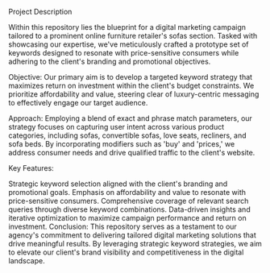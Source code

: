 Project Description

Within this repository lies the blueprint for a digital marketing campaign tailored to a prominent online furniture retailer's sofas section. Tasked with showcasing our expertise, we've meticulously crafted a prototype set of keywords designed to resonate with price-sensitive consumers while adhering to the client's branding and promotional objectives.

Objective:
Our primary aim is to develop a targeted keyword strategy that maximizes return on investment within the client's budget constraints. We prioritize affordability and value, steering clear of luxury-centric messaging to effectively engage our target audience.

Approach:
Employing a blend of exact and phrase match parameters, our strategy focuses on capturing user intent across various product categories, including sofas, convertible sofas, love seats, recliners, and sofa beds. By incorporating modifiers such as 'buy' and 'prices,' we address consumer needs and drive qualified traffic to the client's website.

Key Features:

Strategic keyword selection aligned with the client's branding and promotional goals.
Emphasis on affordability and value to resonate with price-sensitive consumers.
Comprehensive coverage of relevant search queries through diverse keyword combinations.
Data-driven insights and iterative optimization to maximize campaign performance and return on investment.
Conclusion:
This repository serves as a testament to our agency's commitment to delivering tailored digital marketing solutions that drive meaningful results. By leveraging strategic keyword strategies, we aim to elevate our client's brand visibility and competitiveness in the digital landscape.
